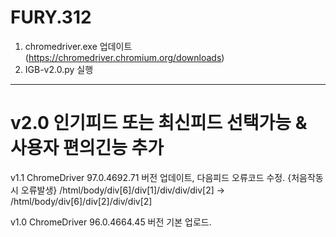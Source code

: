 # FURY.312

1. chromedriver.exe 업데이트 (https://chromedriver.chromium.org/downloads)
2. IGB-v2.0.py 실행
----
# v2.0 인기피드 또는 최신피드 선택가능 & 사용자 편의긴능 추가

v1.1 ChromeDriver 97.0.4692.71 버전 업데이트, 다음피드 오류코드 수정. {처음작동시 오류발생}
/html/body/div[6]/div[1]/div/div/div[2] -> /html/body/div[6]/div[2]/div/div[2]

v1.0 ChromeDriver 96.0.4664.45 버전 기본 업로드.


